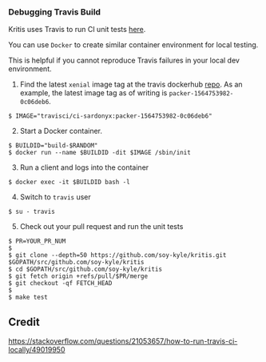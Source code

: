 ### Debugging Travis Build

Kritis uses Travis to run CI unit tests [here](https://app.travis-ci.com/github/soy-kyle/kritis).

You can use `Docker` to create similar container environment for local testing.

This is helpful if you cannot reproduce Travis failures in your local dev environment.


1. Find the latest `xenial` image tag at the travis dockerhub [repo](https://hub.docker.com/r/travisci/ci-sardonyx/tags). 
As an example, the latest image tag as of writing is `packer-1564753982-0c06deb6`.

```shell
$ IMAGE="travisci/ci-sardonyx:packer-1564753982-0c06deb6"
```
2. Start a Docker container.

```shell
$ BUILDID="build-$RANDOM"
$ docker run --name $BUILDID -dit $IMAGE /sbin/init
```

3. Run a client and logs into the container
```shell
$ docker exec -it $BUILDID bash -l
```

4. Switch to `travis` user
```shell
$ su - travis
```

5. Check out your pull request and run the unit tests

```shell
$ PR=YOUR_PR_NUM
$
$ git clone --depth=50 https://github.com/soy-kyle/kritis.git $GOPATH/src/github.com/soy-kyle/kritis
$ cd $GOPATH/src/github.com/soy-kyle/kritis
$ git fetch origin +refs/pull/$PR/merge
$ git checkout -qf FETCH_HEAD
$ 
$ make test
```

## Credit
https://stackoverflow.com/questions/21053657/how-to-run-travis-ci-locally/49019950

